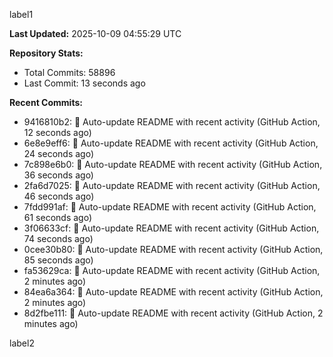 
label1 
<!-- ACTIVITY_START -->
**Last Updated:** 2025-10-09 04:55:29 UTC

**Repository Stats:**
- Total Commits: 58896
- Last Commit: 13 seconds ago

**Recent Commits:**
- 9416810b2: 🤖 Auto-update README with recent activity (GitHub Action, 12 seconds ago)
- 6e8e9eff6: 🤖 Auto-update README with recent activity (GitHub Action, 24 seconds ago)
- 7c898e6b0: 🤖 Auto-update README with recent activity (GitHub Action, 36 seconds ago)
- 2fa6d7025: 🤖 Auto-update README with recent activity (GitHub Action, 46 seconds ago)
- 7fdd991af: 🤖 Auto-update README with recent activity (GitHub Action, 61 seconds ago)
- 3f06633cf: 🤖 Auto-update README with recent activity (GitHub Action, 74 seconds ago)
- 0cee30b80: 🤖 Auto-update README with recent activity (GitHub Action, 85 seconds ago)
- fa53629ca: 🤖 Auto-update README with recent activity (GitHub Action, 2 minutes ago)
- 84ea6a364: 🤖 Auto-update README with recent activity (GitHub Action, 2 minutes ago)
- 8d2fbe111: 🤖 Auto-update README with recent activity (GitHub Action, 2 minutes ago)
<!-- ACTIVITY_END -->

label2
